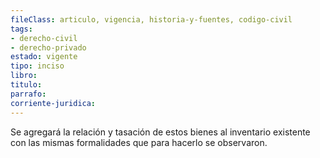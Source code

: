 ```yaml
---
fileClass: articulo, vigencia, historia-y-fuentes, codigo-civil
tags:
- derecho-civil
- derecho-privado
estado: vigente
tipo: inciso
libro:
titulo:
parrafo:
corriente-juridica:
---
```

Se agregará la relación y tasación de estos bienes al inventario existente con las mismas formalidades que para hacerlo se observaron.